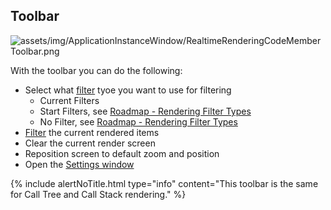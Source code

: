 ## Toolbar
![assets/img/ApplicationInstanceWindow/RealtimeRenderingCodeMemberToolbar.png](../../../assets/img/ApplicationInstanceWindow/RealtimeRenderingCodeMemberToolbar.png)

With the toolbar you can do the following:


- Select what [filter](../../features/ProfilingDataFiltering) tyoe you want to use for filtering
    - Current Filters
    - Start Filters, see [Roadmap - Rendering Filter Types](../../Roadmap/RenderingFIlterType)
    - No Filter, see [Roadmap - Rendering Filter Types](../../Roadmap/RenderingFIlterType)
- [Filter](../../features/ProfilingDataFiltering) the current rendered items
- Clear the current render screen
- Reposition screen to default zoom and position 
- Open the [Settings window](#settings-window)

{% include alertNoTitle.html  type="info" content="This toolbar is the same for Call Tree and Call Stack rendering." %}